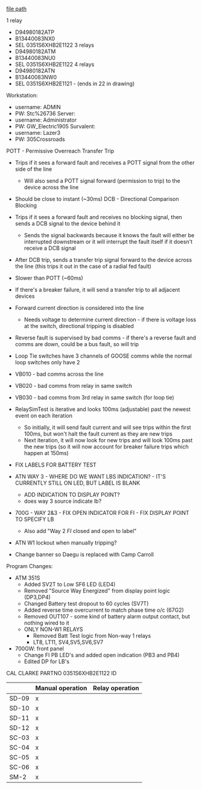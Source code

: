 
[file path](<file:///C:\Users\jnetherton\G&W Electric Co\US-PowerGridAutomation - Documents\_Lazer\Camp Carroll - 108664 - 106176>)

1 relay
- D94980182ATP
- B13440083NX0
- SEL 0351S6XHB2E1122
3 relays
- D94980182ATM
- B13440083NU0
- SEL 0351S6XHB2E1122
4 relays
- D94980182ATN
- B13440083NW0
- SEL 0351S6XHB2E1121 - (ends in 22 in drawing)


Workstation:
- username: ADMIN
- PW: Stc%26736
Server:
- username: Administrator
- PW: GW_Electric1905
Survalent:
- username: Lazer3
- PW: 305Crossroads


POTT - Permissive Overreach Transfer Trip
- Trips if it sees a forward fault and receives a POTT signal from the other side of the line
	- Will also send a POTT signal forward (permission to trip) to the device across the line
- Should be close to instant (~30ms)
DCB - Directional Comparison Blocking
- Trips if it sees a forward fault and receives no blocking signal, then sends a DCB signal to the device behind it
	- Sends the signal backwards because it knows the fault will either be interrupted downstream or it will interrupt the fault itself if it doesn't receive a DCB signal
- After DCB trip, sends a transfer trip signal forward to the device across the line (this trips it out in the case of a radial fed fault)
- Slower than POTT (~60ms)

- If there's a breaker failure, it will send a transfer trip to all adjacent devices
- Forward current direction is considered into the line
	- Needs voltage to determine current direction - if there is voltage loss at the switch, directional tripping is disabled
- Reverse fault is supervised by bad comms - if there's a reverse fault and comms are down, could be a bus fault, so will trip
- Loop Tie switches have 3 channels of GOOSE comms while the normal loop switches only have 2
- VB010 - bad comms across the line
- VB020 - bad comms from relay in same switch
- VB030 - bad comms from 3rd relay in same switch (for loop tie)

- RelaySimTest is iterative and looks 100ms (adjustable) past the newest event on each iteration
	- So initially, it will send fault current and will see trips within the first 100ms, but won't halt the fault current as they are new trips
	- Next iteration, it will now look for new trips and will look 100ms past the new trips (so it will now account for breaker failure trips which happen at 150ms)


-  FIX LABELS FOR BATTERY TEST

- ATN WAY 3 - WHERE DO WE WANT LBS INDICATION? - IT'S CURRENTLY STILL ON LED, BUT LABEL IS BLANK
	- ADD INDICATION TO DISPLAY POINT?
	- does way 3 source indicate lb?
- 700G - WAY 2&3 - FIX OPEN INDICATOR FOR FI - FIX DISPLAY POINT TO SPECIFY LB
	- Also add "Way 2 *FI* closed and open to label"
- ATN W1 lockout when manually tripping?
- Change banner so Daegu is replaced with Camp Carroll

Program Changes:
- ATM 351S
	- Added SV2T to Low SF6 LED (LED4)
	- Removed "Source Way Energized" from display point logic (DP3,DP4)
	- Changed Battery test dropout to 60 cycles (SV7T)
	- Added reverse time overcurrent to match phase time o/c (67G2)
	- Removed OUT107 - some kind of battery alarm output contact, but nothing wired to it
	- ONLY NON-W1 RELAYS
		- Removed Batt Test logic from Non-way 1 relays
		- LT8, LT11, SV4,SV5,SV6,SV7
- 700GW: front panel
	- Change FI PB LED's and added open indication (PB3 and PB4)
	- Edited DP for LB's



CAL
CLARKE
PARTNO
0351S6XHB2E1122
ID



|       | Manual operation | Relay operation |
| ----- | ---------------- | --------------- |
| SD-09 | x                |                 |
| SD-10 | x                |                 |
| SD-11 | x                |                 |
| SD-12 | x                |                 |
| SC-03 | x                |                 |
| SC-04 | x                |                 |
| SC-05 | x                |                 |
| SC-06 | x                |                 |
| SM-2  | x                |                 |
